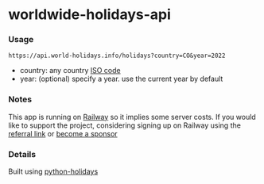 # worldwide-holidays-api

### Usage

`https://api.world-holidays.info/holidays?country=CO&year=2022`

- country: any country [ISO code](https://www.iban.com/country-codes)
- year: (optional) specify a year. use the current year by default

### Notes

This app is running on [Railway](https://railway.app?referralCode=Ri5XbE) so it implies some server costs. If you would like to support the project, considering signing up on Railway using the [referral link](https://railway.app?referralCode=Ri5XbE) or [become a sponsor](https://jahir.dev/donate)

### Details

Built using [python-holidays](https://github.com/dr-prodigy/python-holidays)
